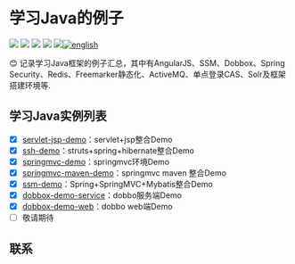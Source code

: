 # 学习Java的例子

[![](https://img.shields.io/github/issues/yandongquan/JavaStudyDemo.svg)](https://github.com/yandongquan/JavaStudyDemo/issues)  [![](https://img.shields.io/github/forks/yandongquan/JavaStudyDemo.svg)](https://github.com/yandongquan/JavaStudyDemo/network) [![](https://img.shields.io/github/stars/yandongquan/JavaStudyDemo.svg)](https://github.com/yandongquan/JavaStudyDemo/stargazers) [![](https://travis-ci.org/yandongquan/JavaStudyDemo.svg?branch=master)](https://travis-ci.org/yandongquan/JavaStudyDemo) [![](https://img.shields.io/github/release/yandongquan/JavaStudyDemo.svg)](https://github.com/yandongquan/JavaStudyDemo/releases)[![english](https://jaywcjlove.github.io/sb/lang/english.svg)](README_EN.md)

:blush: 记录学习Java框架的例子汇总，其中有AngularJS、SSM、Dobbox、Spring Security、Redis、Freemarker静态化、ActiveMQ、单点登录CAS、Solr及框架搭建环境等.

##  学习Java实例列表
* [x] [servlet-jsp-demo](https://github.com/yandongquan/JavaStudyDemo/tree/master/servlet-jsp-demo)：servlet+jsp整合Demo
* [x] [ssh-demo](https://github.com/yandongquan/JavaStudyDemo/tree/master/SSM-demo)：struts+spring+hibernate整合Demo
* [x] [springmvc-demo](https://github.com/yandongquan/JavaStudyDemo/tree/master/springmvc-demo)：springmvc环境Demo
* [x] [springmvc-maven-demo](https://github.com/yandongquan/JavaStudyDemo/tree/master/springmvc-maven-demo)：springmvc maven 整合Demo
* [x] [ssm-demo](https://github.com/yandongquan/JavaStudyDemo/tree/master/SSM-demo)：Spring+SpringMVC+Mybatis整合Demo
* [x] [dobbox-demo-service](https://github.com/yandongquan/JavaStudyDemo/tree/master/dobbox-demo-service)：dobbo服务端Demo
* [x] [dobbox-demo-web](https://github.com/yandongquan/JavaStudyDemo/tree/master/dobbox-demo-web)：dobbo web端Demo
* [ ] 敬请期待

##  联系


